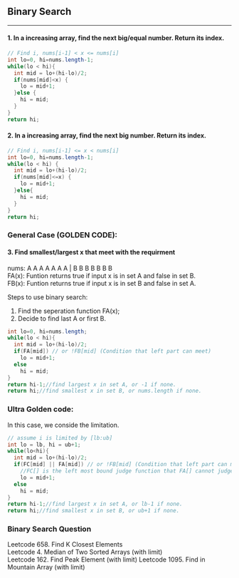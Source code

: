 ## Binary Search
***
#### 1. In a increasing array, find the next big/equal number. Return its index.
```java
// Find i, nums[i-1] < x <= nums[i]
int lo=0, hi=nums.length-1;
while(lo < hi){
  int mid = lo+(hi-lo)/2;
  if(nums[mid]<x) {
    lo = mid+1;
  }else {
    hi = mid;
  }
}
return hi;
```
#### 2. In a increasing array, find the next big number. Return its index.
```java
// Find i, nums[i-1] <= x < nums[i]
int lo=0, hi=nums.length-1;
while(lo < hi) {
  int mid = lo+(hi-lo)/2;
  if(nums[mid]<=x) {
    lo = mid+1;	
  }else{
    hi = mid;
  }
}
return hi;
```
### General Case (GOLDEN CODE):

#### 3. Find smallest/largest x that meet with the requirment

nums: A A A A A A A | B B B B B B B  
FA(x): Funtion returns true if input x is in set A and false in set B.  
FB(x): Funtion returns true if input x is in set B and false in set A.  

Steps to use binary search:  
1) Find the seperation function FA(x);  
2) Decide to find last A or first B.
```java
int lo=0, hi=nums.length;
while(lo < hi){
  int mid = lo+(hi-lo)/2;
  if(FA[mid]) // or !FB[mid] (Condition that left part can meet)
    lo = mid+1;
  else
    hi = mid;
}
return hi-1;//find largest x in set A, or -1 if none.
return hi;//find smallest x in set B, or nums.length if none.
```

### Ultra Golden code:
In this case, we conside the limitation.  
```c++
// assume i is limited by [lb:ub]
int lo = lb, hi = ub+1;
while(lo<hi){
  int mid = lo+(hi-lo)/2;
  if(FC[mid] || FA[mid]) // or !FB[mid] (Condition that left part can meet)
    //FC[] is the left most bound judge function that FA[] cannot judge (usually due to array index "mid" out of left boundry)
    lo = mid+1;
  else
    hi = mid;
}
return hi-1;//find largest x in set A, or lb-1 if none.
return hi;//find smallest x in set B, or ub+1 if none.
```

### Binary Search Question
Leetcode 658. Find K Closest Elements  
Leetcode 4. Median of Two Sorted Arrays (with limit)  
Leetcode 162. Find Peak Element (with limit)
Leetcode 1095. Find in Mountain Array (with limit)  

